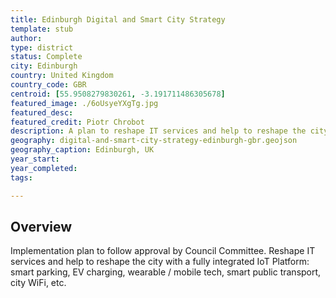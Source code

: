 ```yaml
---
title: Edinburgh Digital and Smart City Strategy
template: stub
author: 
type: district
status: Complete
city: Edinburgh
country: United Kingdom
country_code: GBR
centroid: [55.9508279830261, -3.191711486305678]
featured_image: ./6oUsyeYXgTg.jpg
featured_desc: 
featured_credit: Piotr Chrobot
description: A plan to reshape IT services and help to reshape the city with a fully integrated IoT Platform.
geography: digital-and-smart-city-strategy-edinburgh-gbr.geojson
geography_caption: Edinburgh, UK
year_start:
year_completed:
tags:

---
```


## Overview

Implementation plan to follow approval by Council Committee. Reshape IT services and help to reshape the city with a fully integrated IoT Platform: smart parking, EV charging, wearable / mobile tech, smart public transport, city WiFi, etc.
